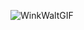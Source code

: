 ![WinkWaltGIF](https://user-images.githubusercontent.com/51734162/144725427-849a34ea-0808-48ed-b268-a1c80b81caba.gif)


